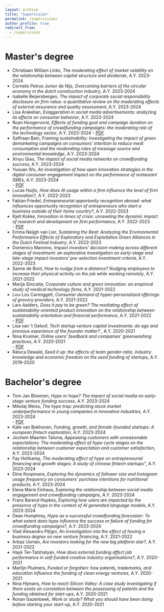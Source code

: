 ```yaml
---
layout: archive
title: "Supervision"
permalink: /supervision/
author_profile: true
redirect_from:
  - /supervision
---
```

Master's degree
======
<ul>
<li>Christiaan William Links, <em>The moderating effect of market volatility on the relationship between capital structure and dividends</em>, A.Y. 2023-2024</li> 
<li>Cornelis Petrus Junior de Nijs, <em>Overcoming barriers of the circular economy in the dutch construction industry</em>, A.Y. 2023-2024</li>
<li>Isabelle Beijersbergen, <em>The impact of corporate social responsibility disclosure on firm value: a quantitative review on the moderating effects of external assurance and quality assessment</em>, A.Y. 2023-2024</li>
<li>Lisa Arakelian, <em>Exaggeration in social media advertisements: analyzing its effects on consumer behavior</em>, A.Y. 2023-2024</li>
<li>Roan Hoogervorst, <em>Effects of funding goal and campaign duration on the performance of crowdfunding campaigns: the moderating role of the technology sector</em>, A.Y. 2023-2024 - <a href="[https://scripties.uba.uva.nl/download?fid=c11257248">PDF</a></li>
<li>Saffraan Bain, <em>Framing sustainability: Investigating the impact of green demarketing campaigns on consumers' intention to reduce meat consumption and the moderating roles of message source and environmental knowledge</em>, A.Y. 2023-2024</li>
<li>Xinyu Qiao, <em>The impact of social media networks on crowdfunding success</em>, A.Y. 2023-2024</li>
<li>Yuxuan Wu, <em>An investigation of how open innovation strategies in the digital consumer engagement impact on the performance of restaurant SMEs</em>, A.Y. 2023-2024</li> - <a href="https://scripties.uba.uva.nl/download?fid=c11260293">PDF</a>
<li>Lucas Huijts, <em>How does AI usage within a firm influence the level of firm innovation?</em>, A.Y. 2022-2023</li>
<li>Fabian Friedel, <em>Entrepreneurial opportunity recognition abroad: what influences opportunity recognition of entrepreneurs who start a business outside of their home country?</em>, A.Y. 2022-2023</li>
<li>Kjelt Kokke, <em>Innovation in times of crisis: unraveling the dynamic impact of research and development on firm performance</em>, A.Y. 2022-2023</li> - <a href="https://scripties.uba.uva.nl/download?fid=c10260868">PDF</a>
<li>Emma Neijgh van Lier, <em>Sustaining the Beat: Analyzing the Environmental Performance Effects of
Exploratory and Exploitative Green Alliances in the Dutch Festival Industry</em>, A.Y. 2022-2023</li>
<li>Domenico Mannino, <em>Impact investors’ decision-making across different stages of investment: an explorative investigation on early-stage and late-stage impact investors’ pre-selection investment criteria</em>, A.Y. 2022-2023</li>
<li>Sanne de Bont, <em>How to nudge from a distance? Nudging employees to increase their physical activity on the job while working remotely</em>, A.Y. 2021-2022</li>
<li>Marija Sinicaite, <em>Corporate culture and green innovation: an empirical study of medical technology firms</em>, A.Y. 2021-2022</li>
<li>Lou-Lou Carmiggelt, <em>Consumer demand of hyper-personalized offerings of grocery providers</em>, A.Y. 2021-2022</li>
<li>Lars Aalders, <em>Does it pay to be green? The mediating effect of sustainability-oriented product innovation on the relationship between sustainability orientation and financial performance</em>, A.Y. 2021-2022</li> - <a href="https://scripties.uba.uva.nl/download?fid=c6975004">PDF</a>
<li>Lisa van ‘t Geloof, <em>Tech startup venture capital investments: do age and previous experience of the founder matter? </em>, A.Y. 2020-2021</li>
<li>Nina Kruimer, <em>Online users’ feedback and companies’ greenwashing practices</em>, A.Y. 2020-2021</li> - <a href="https://scripties.uba.uva.nl/download?fid=c6975004">PDF</a>
<li>Raluca Dewald, <em>Seed it up: the effects of team gender-ratio, industry knowledge and economic freedom on the seed funding of startups</em>, A.Y. 2019-2020</li>
</ul>

Bachelor's degree
======
<ul>
<li>Tom Jan Bloemen, <em>Hype or hope? The impact of social media on early-stage venture funding success</em>, A.Y. 2023-2024</li>
<li>Mikolaj Weiss, <em>The hype trap: predicting stock market underperformance in young companies in innovative industries</em>, A.Y. 2023-2024</li> - <a href="https://scripties.uba.uva.nl/download?fid=c11250296">PDF</a>
<li>Kate van Bokhoven, <em>Funding, growth, and female-founded startups: A european fintech exploration</em>, A.Y. 2023-2024</li>
<li>Jochem Maarten Talsma, <em>Appeasing customers with unreasonable expectations: The moderating effect of hype cycle stages on the relationship between customer expectation and customer satisfaction</em>, A.Y. 2023-2024</li>
<li>Fay Holtkamp, <em>The moderating effect of hype on entrepreneurial financing and growth stages: A study of chinese fintech startups"</em>, A.Y. 2023-2024</li>
<li>Eline Koopmans, <em>Exploring the dynamics of follower size and Instagram usage frequency on consumers' purchase intentions for nutritional products</em>, A.Y. 2023-2024</li>
<li>Elena Marie Einhaus, <em>Exploring the relationship between social media engagement and crowdfunding campaigns</em>, A.Y. 2023-2024</li>  
<li>Frans Barend Hupkes, <em>Exploring how users are impacted by the presence of hype in the context of AI generated
language models</em>, A.Y. 2023-2024</li>
<li>Dean Humphrey, <em>Hype as a successful crowdfunding forecaster: To what extent does hype influence the success or failure of funding for crowdfunding campaigns?</em>, A.Y. 2023-2024</li>
<li>Vlad Alexandru Pițigoi, <em>An investigation into the effect of having a business degree on new venture financing</em>, A.Y. 2021-2022</li>
<li>Arbaz Usman, <em>Are investors looking for the new big platform star?</em>, A.Y. 2021-2022</li>
<li>Hayk Ter-Tatshatyan, <em>How does external funding affect job performance in self-funded creative industry organisations?</em>, A.Y. 2020-2021</li>
<li>Martijn Pluimers, <em>Funded or forgotten: how patents, trademarks, and education influence the funding of clean energy ventures</em>, A.Y. 2020-2021</li>
<li>Nina Hijmans, <em>How to reach Silicon Valley: A case study investigating if there exists an correlation between the possessing of patents and the funding obtained for start-ups</em>, A.Y. 2020-2021</li>
<li>Ronan Gazenbeek, <em>Work or study? What you should have been doing before starting your start-up</em>, A.Y. 2020-2021</li>
</ul>
